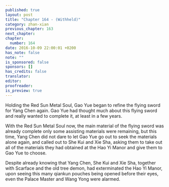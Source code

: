 ```yaml
---
published: true
layout: post
title: "Chapter 164 - (Withheld)"
category: zhan-xian
previous_chapter: 163
next_chapter:
chapter:
  number: 164
date: 2016-10-09 22:00:01 +0200
has_note: false
note: ""
is_sponsored: false
sponsors: []
has_credits: false
translator:
editor:
proofreader:
is_preview: true
---
```

Holding the Red Sun Metal Soul, Gao Yue began to refine the flying sword for Yang Chen again. Gao Yue had thought much about this flying sword and really wanted to complete it, at least in a few years.

With the Red Sun Metal Soul now, the main material of the flying sword was already complete only some assisting materials were remaining, but this time, Yang Chen did not dare to let Gao Yue go out to seek the materials alone again, and called out to She Kui and Xie Sha, asking them to take out all of the materials they had obtained at the Hao Yi Manor and give  them to Gao Yue to choose.

Despite already knowing that Yang Chen, She Kui and Xie Sha, together with Scarface and the old tree demon, had exterminated the Hao Yi Manor, upon seeing this many qiankun pouches being opened before their eyes, even the Palace Master and Wang Yong were alarmed.
